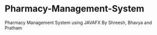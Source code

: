 # Pharmacy-Management-System
Pharmacy Management System using JAVAFX
By Shreesh, Bhavya and Pratham

